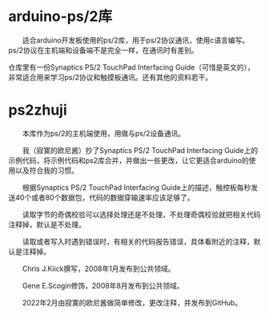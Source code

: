 # arduino-ps/2库
&emsp;&emsp;适合arduino开发板使用的ps/2库，用于ps/2协议通讯，使用c语言编写。ps/2协议在主机端和设备端不是完全一样，在通讯时有差别。

仓库里有一份Synaptics PS/2 TouchPad Interfacing Guide（可惜是英文的），非常适合用来学习ps/2协议和触摸板通讯。还有其他的资料若干。
# ps2zhuji
&emsp;&emsp;本库作为ps/2的主机端使用，用做与ps/2设备通讯。 

&emsp;&emsp;我（寂寞的欧尼酱）抄了Synaptics PS/2 TouchPad Interfacing Guide上的示例代码，将示例代码和ps2库合并，并做出一些更改，让它更适合arduino的使用以及符合我的习惯。

&emsp;&emsp;根据Synaptics PS/2 TouchPad Interfacing Guide上的描述，触控板每秒发送40个或者80个数据包，代码的数据穿输速率应该足够了。

&emsp;&emsp;读取字节的奇偶校验可以选择处理还是不处理，不处理奇偶校验就把相关代码注释掉，默认是不处理。

&emsp;&emsp;读取或者写入时遇到错误时，有相关的代码报告错误，具体看附近的注释，默认是注释掉。

&emsp;&emsp;Chris J.Kiick撰写，2008年1月发布到公共领域。

&emsp;&emsp;Gene E.Scogin修饰，2008年8月发布到公共领域。

&emsp;&emsp;2022年2月由寂寞的欧尼酱做简单修改，更改注释，并发布到GitHub。
